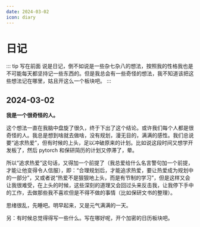 ```yaml
---
date: 2024-03-02
icon: diary
---
```


# 日记

::: tip 写在前面
说是日记，倒不如说是一些杂七杂八的想法，按照我的性格我也是不可能每天都坚持记一些东西的。但是我总会有一些奇怪的想法，我不知道该把这些想法记在哪里，姑且开这么一个板块吧。
:::

## 2024-03-02

**我是一个很奇怪的人。**

这个想法一直在我脑中盘旋了很久，终于下出了这个结论。或许我们每个人都是很奇怪的人。我总是想到啥就去做啥，没有规划，漫无目的，满满的感性。我们总说要“追求热爱”，但有时候的上头，足以冲破原来的计划。比如说这段时间又想学开发板了，然后 pytorch 和保研简历的计划又停滞了，晕。

所以“追求热爱”这句话，又得加一个前提了（我总爱给什么名言警句加一个前提，才能让他变得令人信服），即：“合理规划后，才能追求热爱，要让热爱成为规划中的一部分”，又或者说“热爱不是狠狠地上头，而是有节制的学习”，但是这样又会让我很难受，在上头的时候，这些深刻的道理又会回过头来反击我，让我停下手中的工作，去做那些我不喜欢但是不得不做的事情（比如保研文书的整理）。

思绪很乱，先睡吧。明早起来，又是元气满满的一天。

另：有时候总觉得得写一些什么。写在哪好呢，开个加密的日历板块吧。
